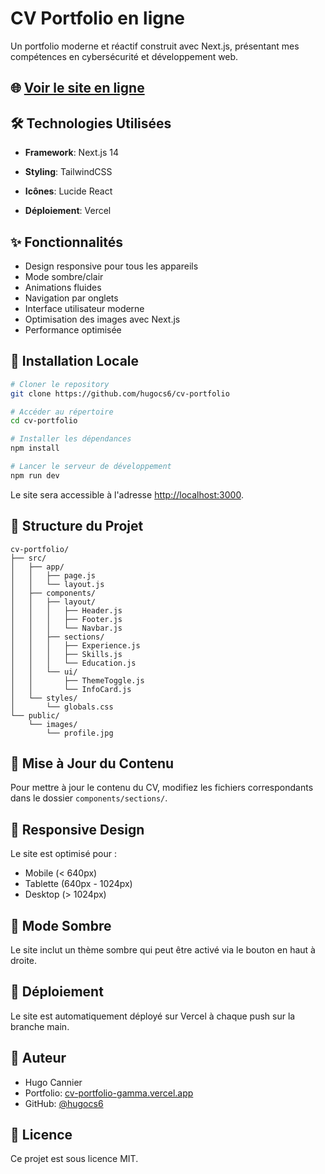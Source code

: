 # CV Portfolio en ligne

Un portfolio moderne et réactif construit avec Next.js, présentant mes compétences en cybersécurité et développement web.

## 🌐 [Voir le site en ligne](https://cv-portfolio-gamma.vercel.app/)

## 🛠 Technologies Utilisées

- **Framework**: Next.js 14

- **Styling**: TailwindCSS

- **Icônes**: Lucide React

- **Déploiement**: Vercel

## ✨ Fonctionnalités

- Design responsive pour tous les appareils
- Mode sombre/clair
- Animations fluides
- Navigation par onglets
- Interface utilisateur moderne
- Optimisation des images avec Next.js
- Performance optimisée

## 🚀 Installation Locale

```bash
# Cloner le repository
git clone https://github.com/hugocs6/cv-portfolio

# Accéder au répertoire
cd cv-portfolio

# Installer les dépendances
npm install

# Lancer le serveur de développement
npm run dev
```

Le site sera accessible à l'adresse [http://localhost:3000](http://localhost:3000).

## 📁 Structure du Projet

```
cv-portfolio/
├── src/
│   ├── app/
│   │   ├── page.js
│   │   └── layout.js
│   ├── components/
│   │   ├── layout/
│   │   │   ├── Header.js
│   │   │   ├── Footer.js
│   │   │   └── Navbar.js
│   │   ├── sections/
│   │   │   ├── Experience.js
│   │   │   ├── Skills.js
│   │   │   └── Education.js
│   │   └── ui/
│   │       ├── ThemeToggle.js
│   │       └── InfoCard.js
│   └── styles/
│       └── globals.css
└── public/
    └── images/
        └── profile.jpg
```

## 🔄 Mise à Jour du Contenu

Pour mettre à jour le contenu du CV, modifiez les fichiers correspondants dans le dossier `components/sections/`.

## 📱 Responsive Design

Le site est optimisé pour :
- Mobile (< 640px)
- Tablette (640px - 1024px)
- Desktop (> 1024px)

## 🌙 Mode Sombre

Le site inclut un thème sombre qui peut être activé via le bouton en haut à droite.

## 🚀 Déploiement

Le site est automatiquement déployé sur Vercel à chaque push sur la branche main.

## 👤 Auteur

- Hugo Cannier
- Portfolio: [cv-portfolio-gamma.vercel.app](https://cv-portfolio-gamma.vercel.app/)
- GitHub: [@hugocs6](https://github.com/hugocs6)

## 📄 Licence

Ce projet est sous licence MIT.